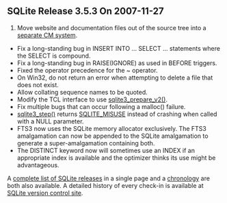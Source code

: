 ## SQLite Release 3\.5\.3 On 2007\-11\-27

1. Move website and documentation files out of the source tree into
a [separate CM system](../https://www.sqlite.org/docsrc/).
- Fix a long\-standing bug in INSERT INTO ... SELECT ... statements
where the SELECT is compound.
- Fix a long\-standing bug in RAISE(IGNORE) as used in BEFORE triggers.
- Fixed the operator precedence for the \~ operator.
- On Win32, do not return an error when attempting to delete a file
that does not exist.
- Allow collating sequence names to be quoted.
- Modify the TCL interface to use [sqlite3\_prepare\_v2()](../c3ref/prepare.html).
- Fix multiple bugs that can occur following a malloc() failure.
- [sqlite3\_step()](../c3ref/step.html) returns [SQLITE\_MISUSE](../rescode.html#misuse) instead of crashing when
called with a NULL parameter.
- FTS3 now uses the SQLite memory allocator exclusively. The
FTS3 amalgamation can now be appended to the SQLite amalgamation to
generate a super\-amalgamation containing both.
- The DISTINCT keyword now will sometimes use an INDEX if an
appropriate index is available and the optimizer thinks its use
might be advantageous.



A [complete list of SQLite releases](../changes.html)
 in a single page and a [chronology](../chronology.html) are both also available.
 A detailed history of every
 check\-in is available at
 [SQLite version control site](https://www.sqlite.org/src/timeline).



